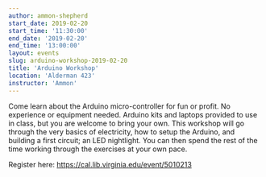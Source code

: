```yaml
---
author: ammon-shepherd
start_date: 2019-02-20
start_time: '11:30:00'
end_date: '2019-02-20'
end_time: '13:00:00'
layout: events
slug: arduino-workshop-2019-02-20
title: 'Arduino Workshop'
location: 'Alderman 423'
instructor: 'Ammon'
---
```

Come learn about the Arduino micro-controller for fun or profit. No experience or equipment needed. Arduino kits and laptops provided to use in class, but you are welcome to bring your own. This workshop will go through the very basics of electricity, how to setup the Arduino, and building a first circuit; an LED nightlight. You can then spend the rest of the time working through the exercises at your own pace.

Register here: https://cal.lib.virginia.edu/event/5010213
